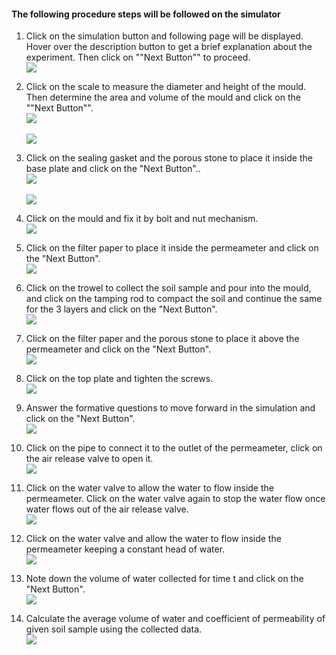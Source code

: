 #### The following procedure steps will be followed on the simulator

1.	Click on the simulation button and following page will be displayed. Hover over the description button to get a brief explanation about the experiment. Then click on ""Next Button"" to proceed.</br>
<img src="images/1.png" /></br>

2. Click on the scale to measure the diameter and height of the mould. Then determine the area and volume of the mould and click on the ""Next Button"".</br>
<img src="images/3.png" /></br></br>
<img src="images/5.png" /></br>

3. Click on the sealing gasket and the porous stone to place it inside the base plate and click on the "Next Button"..</br>
<img src="images/7.png" /></br></br>
<img src="images/8.png" /></br>

4. Click on the mould and fix it by bolt and nut mechanism.</br>
<img src="images/10.png" /></br>

5. Click on the filter paper to place it inside the permeameter and click on the "Next Button".</br>
<img src="images/13.png" /></br>

6. Click on the trowel to collect the soil sample and pour into the mould, and click on the tamping rod to compact the soil and continue the same for the 3 layers and click on the "Next Button".</br>
<img src="images/15.png" /></br>

7. Click on the filter paper and the porous stone to place it above the permeameter and click on the "Next Button".</br>
<img src="images/13.png" /></br>

8. Click on the top plate and tighten the screws.</br>
<img src="images/18.png" /></br>

9. Answer the formative questions to move forward in the simulation and click on the "Next Button".</br>
<img src="images/25.png" /></br>

10. Click on the pipe to connect it to the outlet of the permeameter, click on the air release valve to open it.</br>
<img src="images/27.png" /></br>

11. Click on the water valve to allow the water to flow inside the permeameter. Click on the water valve again to stop the water flow once water flows out  of the air release valve.</br>
<img src="images/32.png" /></br>

12. Click on the water valve and allow the water to flow inside the permeameter keeping a constant head of water.</br>
<img src="images/35.png" /></br>

13. Note down the volume of water collected for time t and click on the "Next Button".</br>
<img src="images/40.png" /></br>

14. Calculate the average volume of water and coefficient of permeability of given soil sample using the collected data.</br>
<img src="images/43.png" /></br>
